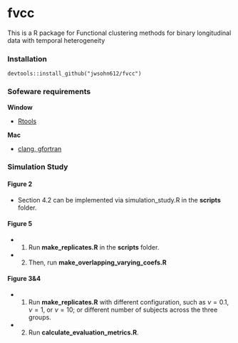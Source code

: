 # fvcc

This is a R package for Functional clustering methods for binary longitudinal data with temporal heterogeneity

### Installation
```
devtools::install_github("jwsohn612/fvcc")
```

### Sofeware requirements
**Window**
  - [Rtools](https://cran.r-project.org/bin/windows/Rtools/)

**Mac**
  - [clang, gfortran](https://cran.r-project.org/bin/macosx/tools/)


### Simulation Study 

#### Figure 2
- Section 4.2 can be implemented via simulation_study.R in the **scripts** folder. 

#### Figure 5
- 1. Run **make_replicates.R** in the **scripts** folder. 
- 2. Then, run **make_overlapping_varying_coefs.R** 

#### Figure 3&4 
- 1. Run **make_replicates.R** with different configuration, such as $\nu=0.1$, $\nu=1$, or $\nu = 10$; or different number of subjects across the three groups.
- 2. Run **calculate_evaluation_metrics.R**.





